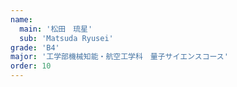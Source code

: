 ```yaml
---
name:
  main: '松田　琉星'
  sub: 'Matsuda Ryusei'
grade: 'B4'
major: '工学部機械知能・航空工学科　量子サイエンスコース'
order: 10
---
```



